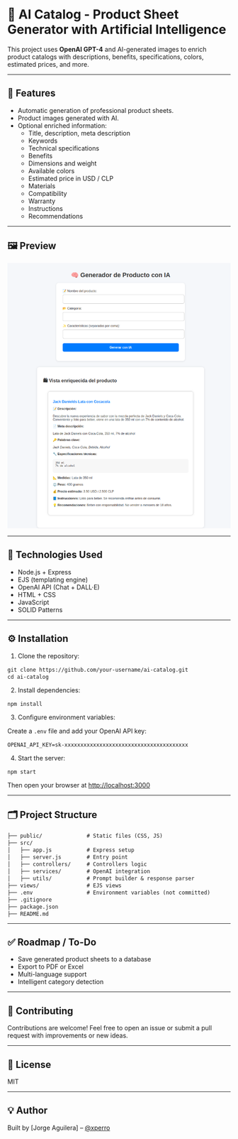 # 🧠 AI Catalog - Product Sheet Generator with Artificial Intelligence

This project uses **OpenAI GPT-4** and AI-generated images to enrich product catalogs with descriptions, benefits, specifications, colors, estimated prices, and more.

---

## 🚀 Features

- Automatic generation of professional product sheets.
- Product images generated with AI.
- Optional enriched information:
  - Title, description, meta description
  - Keywords
  - Technical specifications
  - Benefits
  - Dimensions and weight
  - Available colors
  - Estimated price in USD / CLP
  - Materials
  - Compatibility
  - Warranty
  - Instructions
  - Recommendations

---

## 🖼 Preview

![preview](./public/example.png) 

---

## 🧩 Technologies Used

- Node.js + Express
- EJS (templating engine)
- OpenAI API (Chat + DALL·E)
- HTML + CSS
- JavaScript
- SOLID Patterns

---

## ⚙️ Installation

1. Clone the repository:

```
git clone https://github.com/your-username/ai-catalog.git
cd ai-catalog
```

2. Install dependencies:

```
npm install
```

3. Configure environment variables:

Create a `.env` file and add your OpenAI API key:

```
OPENAI_API_KEY=sk-xxxxxxxxxxxxxxxxxxxxxxxxxxxxxxxxxxxxxxx
```

4. Start the server:

```
npm start
```

Then open your browser at [http://localhost:3000](http://localhost:3000)

---

## 🗂 Project Structure

```
├── public/              # Static files (CSS, JS)
├── src/
│   ├── app.js           # Express setup
│   ├── server.js        # Entry point
│   ├── controllers/     # Controllers logic
│   ├── services/        # OpenAI integration
│   ├── utils/           # Prompt builder & response parser
├── views/               # EJS views
├── .env                 # Environment variables (not committed)
├── .gitignore
├── package.json
├── README.md
```

---

## ✅ Roadmap / To-Do

- Save generated product sheets to a database
- Export to PDF or Excel
- Multi-language support
- Intelligent category detection

---

## 🤝 Contributing

Contributions are welcome! Feel free to open an issue or submit a pull request with improvements or new ideas.

---

## 📄 License

MIT

---

## 💡 Author

Built by [Jorge Aguilera] – [@xperro](https://github.com/xperro/catalog-ai)
